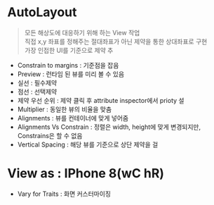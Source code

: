 # AutoLayout

> 모든 해상도에 대응하기 위해 하는 View 작업
> <br> 직접 x,y 좌표를 정해주는 절대좌표가 아닌 제약을 통한 상대좌표로 구현
> <br> 가장 인접한 UI를 기준으로 제약 추

- Constrain to margins : 기준점을 잡음
- Preview : 런타임 된 뷰를 미리 볼 수 있음
- 실선 : 필수제약
- 점선 : 선택제약
- 제약 우선 순위 : 제약 클릭 후 attribute inspector에서 prioty 설
- Multiplier : 동일한 뷰의 비율을 맞춤
- Alignments : 뷰를 컨테이너에 맞게 넣어줌
- Alignments Vs Constrain : 정렬은 width, height에 맞게 변경되지만, Constrains은 할 수 없음
- Vertical Spacing : 해당 뷰를 기준으로 상단 제약을 걸
# View as : IPhone 8(wC hR)

- Vary for Traits : 화면 커스터마이징